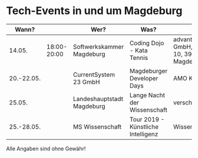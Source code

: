 # Tech-Events in und um Magdeburg

| Wann?    | | Wer?                      | Was?                                           | Wo?                          |                                                                                     |
|------------|---|---------------------------|------------------------------------------------|------------------------------|-------------------------------------------------------------------------------------|
| 14.05. | 18:00-20:00 | Softwerkskammer Magdeburg | Coding Dojo - Kata Tennis | advanto Software GmbH, Mittelstraße 10, 39114 Magdeburg | [Meetup.com](https://www.meetup.com/Softwerkskammer-Magdeburg/events/rktnpqyzhbsb/ ) |
| 20.-22.05. | | CurrentSystem 23 GmbH | Magdeburger Developer Days | AMO Kulturhaus | [md-devdays.de](https://www.md-devdays.de) |
| 25.05. | | Landeshauptstadt Magdeburg | Lange Nacht der Wissenschaft | versch. Orte | [wissenschaft.magdeburg.de](https://www.wissenschaft.magdeburg.de/) |
| 25.-28.05. | | MS Wissenschaft | Tour 2019 - Künstliche Intelligenz | Wissenschaftshafen | [ms-wissenschaft.de](https://ms-wissenschaft.de/ausstellung/tour-2019/magdeburg/) |

Alle Angaben sind ohne Gewähr!
